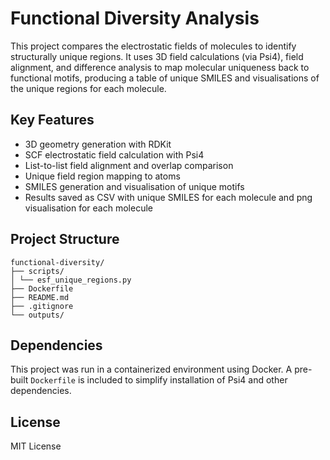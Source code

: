 # Functional Diversity Analysis

This project compares the electrostatic fields of molecules to identify structurally unique regions. It uses 3D field calculations (via Psi4), field alignment, and difference analysis to map molecular uniqueness back to functional motifs, producing a table of unique SMILES and visualisations of the unique regions for each molecule.

## Key Features
- 3D geometry generation with RDKit
- SCF electrostatic field calculation with Psi4
- List-to-list field alignment and overlap comparison
- Unique field region mapping to atoms
- SMILES generation and visualisation of unique motifs
- Results saved as CSV with unique SMILES for each molecule and png visualisation for each molecule 

## Project Structure
```
functional-diversity/
├── scripts/
│ └── esf_unique_regions.py
├── Dockerfile
├── README.md
├── .gitignore
└── outputs/
```

## Dependencies
This project was run in a containerized environment using Docker. A pre-built `Dockerfile` is included to simplify installation of Psi4 and other dependencies.

## License
MIT License
